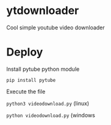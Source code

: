 # ytdownloader
Cool simple youtube video downloader
# Deploy
Install pytube python module

```pip install pytube```

Execute the file

```python3 videodownload.py``` (linux)

```python videodownload.py``` (windows

